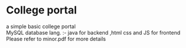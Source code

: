 # College portal
 a simple basic college portal  
 MySQL database 
 lang. :- java for backend ,html css and JS for frontend 
 Please refer to minor.pdf for more details 

